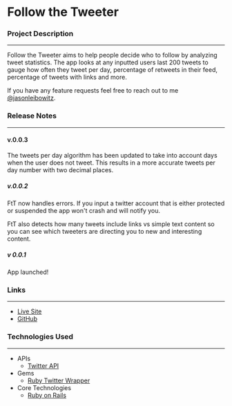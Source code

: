 # Follow the Tweeter


### Project Description
---

Follow the Tweeter aims to help people decide who to follow by analyzing tweet statistics. The app looks at any inputted users last 200 tweets to gauge how often they tweet per day, percentage of retweets in their feed, percentage of tweets with links and more. 

If you have any feature requests feel free to reach out to me [@jasonleibowitz](twitter.com/jasonleibowitz).

### Release Notes
---

#### v.0.0.3

The tweets per day algorithm has been updated to take into account days when the user does not tweet. This results in a more accurate tweets per day number with two decimal places. 

##### v.0.0.2

FtT now handles errors. If you input a twitter account that is either protected or suspended the app won't crash and will notify you. 

FtT also detects how many tweets include links vs simple text content so you can see which tweeters are directing you to new and interesting content.

##### v 0.0.1

App launched!

### Links
---

* [Live Site](followthetweeter.herokuapp.com)
* [GitHub](https://github.com/jasonleibowitz/Follow-the-Tweeter)

### Technologies Used
---

* APIs
	* [Twitter API](https://dev.twitter.com/)
* Gems
	* [Ruby Twitter Wrapper](https://github.com/sferik/twitter)
* Core Technologies
	* [Ruby on Rails](http://rubyonrails.org/)